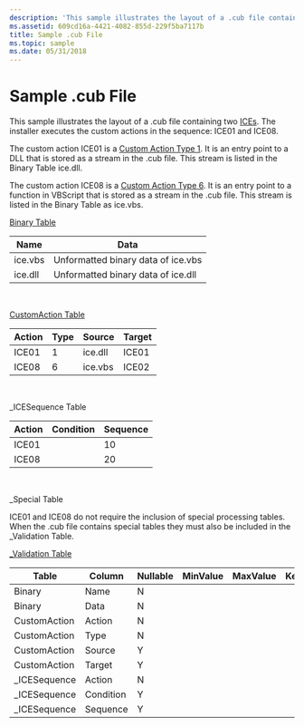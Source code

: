 ```yaml
---
description: 'This sample illustrates the layout of a .cub file containing two ICEs. The installer executes the custom actions in the sequence: ICE01 and ICE08.'
ms.assetid: 609cd16a-4421-4082-855d-229f5ba7117b
title: Sample .cub File
ms.topic: sample
ms.date: 05/31/2018
---
```


# Sample .cub File

This sample illustrates the layout of a .cub file containing two [ICEs](internal-consistency-evaluators-ices.md). The installer executes the custom actions in the sequence: ICE01 and ICE08.

The custom action ICE01 is a [Custom Action Type 1](custom-action-type-1.md). It is an entry point to a DLL that is stored as a stream in the .cub file. This stream is listed in the Binary Table ice.dll.

The custom action ICE08 is a [Custom Action Type 6](custom-action-type-6.md). It is an entry point to a function in VBScript that is stored as a stream in the .cub file. This stream is listed in the Binary Table as ice.vbs.

[Binary Table](binary-table.md)



| Name    | Data                               |
|---------|------------------------------------|
| ice.vbs | Unformatted binary data of ice.vbs |
| ice.dll | Unformatted binary data of ice.dll |



 

[CustomAction Table](customaction-table.md)



| Action | Type | Source  | Target |
|--------|------|---------|--------|
| ICE01  | 1    | ice.dll | ICE01  |
| ICE08  | 6    | ice.vbs | ICE02  |



 

\_ICESequence Table



| Action | Condition | Sequence |
|--------|-----------|----------|
| ICE01  |           | 10       |
| ICE08  |           | 20       |



 

\_Special Table

ICE01 and ICE08 do not require the inclusion of special processing tables. When the .cub file contains special tables they must also be included in the \_Validation Table.

[\_Validation Table](-validation-table.md)



| Table         | Column    | Nullable | MinValue | MaxValue | KeyTable | KeyColumn | Category                         | Set | Description |
|---------------|-----------|----------|----------|----------|----------|-----------|----------------------------------|-----|-------------|
| Binary        | Name      | N        |          |          |          |           | [Identifier](identifier.md)     |     |             |
| Binary        | Data      | N        |          |          |          |           | [Binary](binary.md)             |     |             |
| CustomAction  | Action    | N        |          |          |          |           | [Identifier](identifier.md)     |     |             |
| CustomAction  | Type      | N        |          |          |          |           | [Integer](integer.md)           |     |             |
| CustomAction  | Source    | Y        |          |          |          |           | [CustomSource](customsource.md) |     |             |
| CustomAction  | Target    | Y        |          |          |          |           | [Formatted](formatted.md)       |     |             |
| \_ICESequence | Action    | N        |          |          |          |           | [Identifier](identifier.md)     |     |             |
| \_ICESequence | Condition | Y        |          |          |          |           | [Condition](condition.md)       |     |             |
| \_ICESequence | Sequence  | Y        |          |          |          |           | [Integer](integer.md)           |     |             |



 

 

 



